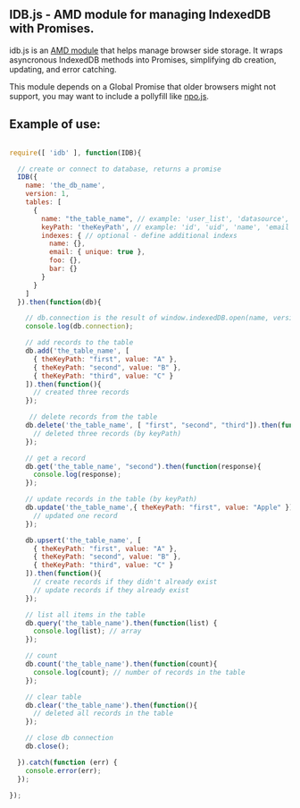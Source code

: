 ## IDB.js - AMD module for managing IndexedDB with Promises.

idb.js is an [AMD module](http://requirejs.org/) that helps manage browser side storage.  It wraps asyncronous IndexedDB methods into Promises, simplifying db creation, updating, and error catching.

This module depends on a Global Promise that older browsers might not support, you may want to include a pollyfill like [npo.js](https://github.com/getify/native-promise-only).


## Example of use:
```javascript

require([ 'idb' ], function(IDB){

  // create or connect to database, returns a promise
  IDB({
    name: 'the_db_name',
    version: 1,
    tables: [
      {
        name: "the_table_name", // example: 'user_list', 'datasource', 'state'
        keyPath: 'theKeyPath', // example: 'id', 'uid', 'name', 'email'
        indexes: { // optional - define additional indexs
          name: {},
          email: { unique: true },
          foo: {},
          bar: {}
        }
      }
    ]
  }).then(function(db){

    // db.connection is the result of window.indexedDB.open(name, version)
    console.log(db.connection);

    // add records to the table
    db.add('the_table_name', [
      { theKeyPath: "first", value: "A" },
      { theKeyPath: "second", value: "B" },
      { theKeyPath: "third", value: "C" }
    ]).then(function(){
      // created three records
    });

     // delete records from the table
    db.delete('the_table_name', [ "first", "second", "third"]).then(function(){
      // deleted three records (by keyPath)
    });

    // get a record
    db.get('the_table_name', "second").then(function(response){
      console.log(response);
    });

    // update records in the table (by keyPath)
    db.update('the_table_name',{ theKeyPath: "first", value: "Apple" }).then({
      // updated one record
    });

    db.upsert('the_table_name', [
      { theKeyPath: "first", value: "A" },
      { theKeyPath: "second", value: "B" },
      { theKeyPath: "third", value: "C" }
    ]).then(function(){
      // create records if they didn't already exist
      // update records if they already exist
    });

    // list all items in the table
    db.query('the_table_name').then(function(list) {
      console.log(list); // array
    });

    // count
    db.count('the_table_name').then(function(count){
      console.log(count); // number of records in the table
    });

    // clear table
    db.clear('the_table_name').then(function(){
      // deleted all records in the table
    });

    // close db connection
    db.close();

  }).catch(function (err) {
    console.error(err);
  });

});
```